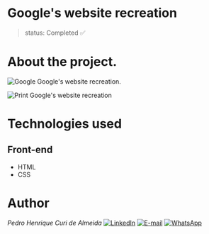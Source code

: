 # Google's website recreation
>status: Completed ✅

# About the project.
![Google](https://img.shields.io/badge/Google-4285F4?style=for-the-badge&logo=Google-chrome&logoColor=white) Google's website recreation.

![Print Google's website recreation](https://github.com/PedroCuri88/Google---Website/assets/174622769/d2d830f1-d402-41c3-9869-128efd29ff65)

# Technologies used
## Front-end
- HTML
- CSS

# Author
*Pedro Henrique Curi de Almeida* [![LinkedIn](https://img.shields.io/badge/LinkedIn-0077B5?style=for-the-badge&logo=linkedin&logoColor=white)](https://www.linkedin.com/in/pedrocuri/) [![E-mail](https://img.shields.io/badge/Gmail-D14836?style=for-the-badge&logo=gmail&logoColor=white)](mailto:pedrohenriqueafa@gmail.com) [![WhatsApp](https://img.shields.io/badge/WhatsApp-25D366?style=for-the-badge&logo=whatsapp&logoColor=white)](https://wa.me/+5521982696426?text=Ol%C3%A1%2FHi%2FHola%2FHallo%2F%E4%BD%A0%E5%A5%BD%2FBonjour)
